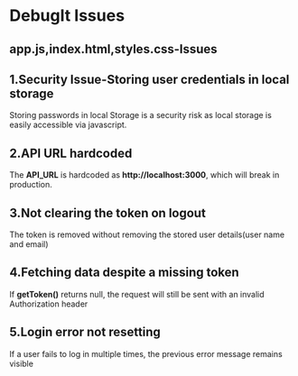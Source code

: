# DebugIt Issues
## app.js,index.html,styles.css-Issues

## 1.Security Issue-Storing user credentials in local storage
Storing passwords in local Storage is a security risk as local storage is easily accessible via javascript.

## 2.API URL hardcoded
The **API_URL** is hardcoded as **http://localhost:3000**, which will break in production.

## 3.Not clearing the token on logout
The token is removed without removing the stored user details(user name and email)

## 4.Fetching data despite a missing token
If **getToken()** returns null, the request will still be sent with an invalid Authorization header

## 5.Login error not resetting
If a user fails to log in multiple times, the previous error message remains visible
